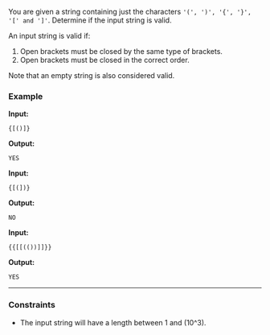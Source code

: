 You are given a string containing just the characters `'(', ')', '{', '}', '[' and ']'`. Determine if the input string is valid.

An input string is valid if:
1. Open brackets must be closed by the same type of brackets.
2. Open brackets must be closed in the correct order.

Note that an empty string is also considered valid.

### Example

**Input:**
```
{[()]}
```

**Output:**
```
YES
```

**Input:**
```
{[(])}
```

**Output:**
```
NO
```

**Input:**
```
{{[[(())]]}}
```

**Output:**
```
YES
```

---

### Constraints

- The input string will have a length between 1 and \(10^3\).

